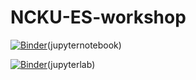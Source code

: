# NCKU-ES-workshop

[![Binder](https://mybinder.org/badge_logo.svg)](https://mybinder.org/v2/gh/PeiChiaLi/NCKU-ES-workshop/HEAD)(jupyternotebook)

[![Binder](https://mybinder.org/badge_logo.svg)](https://mybinder.org/v2/gh/PeiChiaLi/NCKU-ES-workshop/HEAD?url=lab)(jupyterlab)
